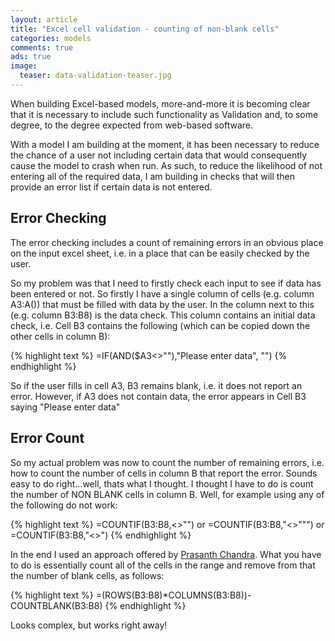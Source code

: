```yaml
---
layout: article
title: "Excel cell validation - counting of non-blank cells"
categories: models
comments: true
ads: true
image:
  teaser: data-validation-teaser.jpg
---
```


When building Excel-based models, more-and-more it is becoming clear that it is necessary to include such functionality as Validation and, to some degree, to the degree expected from web-based software.

With a model I am building at the moment, it has been necessary to reduce the chance of a user not including certain data that would consequently cause the model to crash when run.  As such, to reduce the likelihood of not entering all of the required data, I am building in checks that will then provide an error list if certain data is not entered.

## Error Checking

The error checking includes a count of remaining errors in an obvious place on the input excel sheet, i.e. in a place that can be easily checked by the user.

So my problem was that I need to firstly check each input to see if data has been entered or not.  So firstly I have a single column of cells (e.g. column A3:A()) that must be filled with data by the user.  In the column next to this (e.g. column B3:B8) is the data check.  This column contains an initial data check, i.e. Cell B3 contains the following (which can be copied down the other cells in column B):

{% highlight text %}
=IF(AND($A3<>""),"Please enter data", "")
{% endhighlight %}

So if the user fills in cell A3, B3 remains blank, i.e. it does not report an error.  However, if A3 does not contain data, the error appears in Cell B3 saying "Please enter data"

## Error Count

So my actual problem was now to count the number of remaining errors, i.e. how to count the number of cells in column B that report the error.  Sounds easy to do right...well, thats what I thought.  I thought I have to do is count the number of NON BLANK cells in column B.  Well, for example using any of the following do not work:

{% highlight text %}
=COUNTIF(B3:B8,<>"") or =COUNTIF(B3:B8,"<>""") or =COUNTIF(B3:B8,"<>")
{% endhighlight %}

In the end I used an approach offered by [Prasanth Chandra](http://pcsplace.com/tips-n-tricks/how-to-count-blank-and-non-blank-cells-in-ms-excel/).  What you have to do is essentially count all of the cells in the range and remove from that the number of blank cells, as follows:

{% highlight text %}
=(ROWS(B3:B8)*COLUMNS(B3:B8))-COUNTBLANK(B3:B8)
{% endhighlight %}

Looks complex, but works right away!

